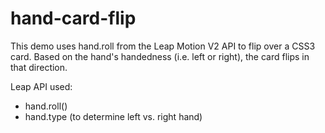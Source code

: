 hand-card-flip
==============

This demo uses hand.roll from the Leap Motion V2 API to flip over a CSS3 card.  Based on the hand's handedness (i.e. left or right), the card flips in that direction. 


Leap API used:
- hand.roll()
- hand.type (to determine left vs. right hand)